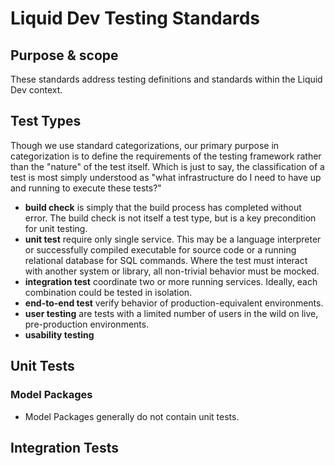 # Liquid Dev Testing Standards

## Purpose & scope

These standards address testing definitions and standards within the Liquid Dev context.

## Test Types

Though we use standard categorizations, our primary purpose in categorization is to define the requirements of the testing framework rather than the "nature" of the test itself. Which is just to say, the classification of a test is most simply understood as "what infrastructure do I need to have up and running to execute these tests?"

* **build check** is simply that the build process has completed without error. The build check is not itself a test type, but is a key precondition for unit testing.
* **unit test** require only single service. This may be a language interpreter or successfully compiled executable for source code or a running relational database for SQL commands. Where the test must interact with another system or library, all non-trivial behavior must be mocked.
* **integration test** coordinate two or more running services. Ideally, each combination could be tested in isolation.
* **end-to-end test** verify behavior of production-equivalent environments.
* **user testing** are tests with a limited number of users in the wild on live, pre-production environments.
* **usability testing**

## Unit Tests

### Model Packages

* Model Packages generally do not contain unit tests.

## Integration Tests
